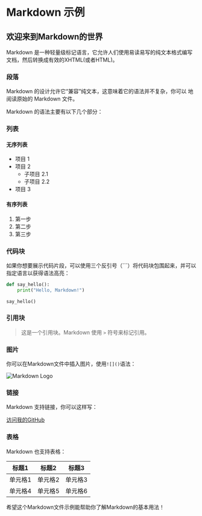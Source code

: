 # Markdown 示例

## 欢迎来到Markdown的世界

Markdown 是一种轻量级标记语言，它允许人们使用易读易写的纯文本格式编写文档，然后转换成有效的XHTML(或者HTML)。

### 段落

Markdown 的设计允许它“兼容”纯文本，这意味着它的语法并不复杂，你可以 地阅读原始的 Markdown 文件。

Markdown 的语法主要有以下几个部分：  
  
### 列表  

#### 无序列表  

- 项目 1
- 项目 2
  - 子项目 2.1
  - 子项目 2.2
- 项目 3
  
#### 有序列表  
  
1. 第一步  
2. 第二步  
3. 第三步  

### 代码块  

如果你想要展示代码片段，可以使用三个反引号（\`\`\`）将代码块包围起来，并可以指定语言以获得语法高亮：  
  
```python  
def say_hello():  
    print("Hello, Markdown!")  
  
say_hello()  
```
  
### 引用块  
  
> 这是一个引用块。Markdown 使用 `>` 符号来标记引用。  
  
### 图片  
  
你可以在Markdown文件中插入图片，使用`![]()`语法：  
  
![Markdown Logo](https://upload.wikimedia.org/wikipedia/commons/thumb/4/48/Markdown-mark.svg/1200px-Markdown-mark.svg.png)  

### 链接  
  
Markdown 支持链接，你可以这样写：  
  
[访问我的GitHub](https://github.com/zaozaoiszao)  
  
### 表格  
  
Markdown 也支持表格：  
  
| 标题1 | 标题2 | 标题3 |  
|-------|-------|-------|  
| 单元格1 | 单元格2 | 单元格3 |  
| 单元格4 | 单元格5 | 单元格6 |  
  
希望这个Markdown文件示例能帮助你了解Markdown的基本用法！

